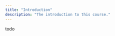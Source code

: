 ```yaml
---
title: "Introduction"
description: "The introduction to this course."
---
```


todo

[twitter]: https://twitter.com/theprimeagen
[fem]: https://www.frontendmasters.com

